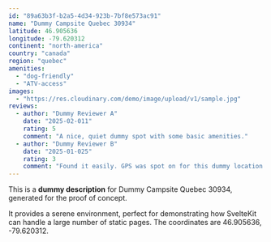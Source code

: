 ```yaml
---
id: "89a63b3f-b2a5-4d34-923b-7bf8e573ac91"
name: "Dummy Campsite Quebec 30934"
latitude: 46.905636
longitude: -79.620312
continent: "north-america"
country: "canada"
region: "quebec"
amenities:
  - "dog-friendly"
  - "ATV-access"
images:
  - "https://res.cloudinary.com/demo/image/upload/v1/sample.jpg"
reviews:
  - author: "Dummy Reviewer A"
    date: "2025-02-011"
    rating: 5
    comment: "A nice, quiet dummy spot with some basic amenities."
  - author: "Dummy Reviewer B"
    date: "2025-01-025"
    rating: 3
    comment: "Found it easily. GPS was spot on for this dummy location."
---
```


This is a **dummy description** for Dummy Campsite Quebec 30934, generated for the proof of concept.

It provides a serene environment, perfect for demonstrating how SvelteKit can handle a large number of static pages. The coordinates are 46.905636, -79.620312.
